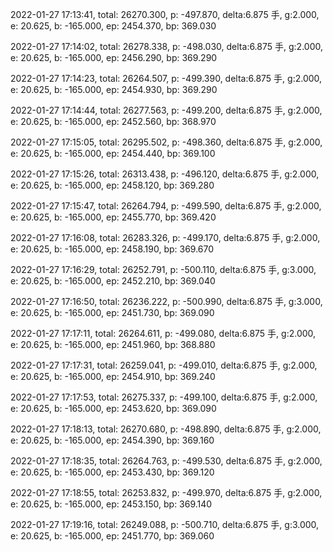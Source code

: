 2022-01-27 17:13:41, total: 26270.300, p: -497.870, delta:6.875 手, g:2.000, e: 20.625, b: -165.000, ep: 2454.370, bp: 369.030

2022-01-27 17:14:02, total: 26278.338, p: -498.030, delta:6.875 手, g:2.000, e: 20.625, b: -165.000, ep: 2456.290, bp: 369.290

2022-01-27 17:14:23, total: 26264.507, p: -499.390, delta:6.875 手, g:2.000, e: 20.625, b: -165.000, ep: 2454.930, bp: 369.290

2022-01-27 17:14:44, total: 26277.563, p: -499.200, delta:6.875 手, g:2.000, e: 20.625, b: -165.000, ep: 2452.560, bp: 368.970

2022-01-27 17:15:05, total: 26295.502, p: -498.360, delta:6.875 手, g:2.000, e: 20.625, b: -165.000, ep: 2454.440, bp: 369.100

2022-01-27 17:15:26, total: 26313.438, p: -496.120, delta:6.875 手, g:2.000, e: 20.625, b: -165.000, ep: 2458.120, bp: 369.280

2022-01-27 17:15:47, total: 26264.794, p: -499.590, delta:6.875 手, g:2.000, e: 20.625, b: -165.000, ep: 2455.770, bp: 369.420

2022-01-27 17:16:08, total: 26283.326, p: -499.170, delta:6.875 手, g:2.000, e: 20.625, b: -165.000, ep: 2458.190, bp: 369.670

2022-01-27 17:16:29, total: 26252.791, p: -500.110, delta:6.875 手, g:3.000, e: 20.625, b: -165.000, ep: 2452.210, bp: 369.040

2022-01-27 17:16:50, total: 26236.222, p: -500.990, delta:6.875 手, g:3.000, e: 20.625, b: -165.000, ep: 2451.730, bp: 369.090

2022-01-27 17:17:11, total: 26264.611, p: -499.080, delta:6.875 手, g:2.000, e: 20.625, b: -165.000, ep: 2451.960, bp: 368.880

2022-01-27 17:17:31, total: 26259.041, p: -499.010, delta:6.875 手, g:2.000, e: 20.625, b: -165.000, ep: 2454.910, bp: 369.240

2022-01-27 17:17:53, total: 26275.337, p: -499.100, delta:6.875 手, g:2.000, e: 20.625, b: -165.000, ep: 2453.620, bp: 369.090

2022-01-27 17:18:13, total: 26270.680, p: -498.890, delta:6.875 手, g:2.000, e: 20.625, b: -165.000, ep: 2454.390, bp: 369.160

2022-01-27 17:18:35, total: 26264.763, p: -499.530, delta:6.875 手, g:2.000, e: 20.625, b: -165.000, ep: 2453.430, bp: 369.120

2022-01-27 17:18:55, total: 26253.832, p: -499.970, delta:6.875 手, g:2.000, e: 20.625, b: -165.000, ep: 2453.150, bp: 369.140

2022-01-27 17:19:16, total: 26249.088, p: -500.710, delta:6.875 手, g:3.000, e: 20.625, b: -165.000, ep: 2451.770, bp: 369.060